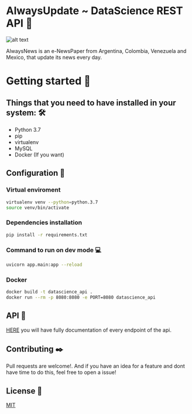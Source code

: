 # AlwaysUpdate ~ DataScience REST API 📰

![alt text](https://s3.us-west-2.amazonaws.com/secure.notion-static.com/13c1f597-c78c-48cb-b063-d53188615dea/alwaysupdate.vercel.app_login_%2810%29.png?X-Amz-Algorithm=AWS4-HMAC-SHA256&X-Amz-Credential=AKIAT73L2G45O3KS52Y5%2F20201028%2Fus-west-2%2Fs3%2Faws4_request&X-Amz-Date=20201028T172015Z&X-Amz-Expires=86400&X-Amz-Signature=3bfe3af415897a09aef8f5ce74657160b5936dba0d0f06836a04df226a4cda2d&X-Amz-SignedHeaders=host&response-content-disposition=filename%20%3D%22alwaysupdate.vercel.app_login_%2810%29.png%22)

AlwaysNews is an e-NewsPaper from Argentina, Colombia, Venezuela and Mexico, that update its news every day.

# Getting started 🚀
## Things that you need to have installed in your system: 🛠️
 * Python 3.7
 * pip
 * virtualenv
 * MySQL
 * Docker (If you want)
 
## Configuration 🔧
### Virtual enviroment
```bash
virtualenv venv --python=python.3.7
source venv/bin/activate
```
### Dependencies installation
```bash
pip install -r requirements.txt
```

### Command to run on dev mode 💻
```bash
uvicorn app.main:app --reload 
```

### Docker
```bash
docker build -t datascience_api .
docker run --rm -p 8080:8080 -e PORT=8080 datascience_api
```

## API 🌈
[HERE](https://dsapi-maa3kukuyq-ue.a.run.app/docs) you will have fully documentation of every endpoint of the api.


## Contributing ✒️
Pull requests are welcome!. And if you have an idea for a feature and dont have time to do this, feel free to open a issue!


## License 📄
[MIT](https://choosealicense.com/licenses/mit/)


